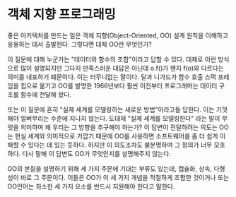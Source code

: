 # **객체 지향 프로그래밍**  
좋은 아키텍처를 만드는 일은 객체 지향(Object-Oriented, OO) 설계 원칙을 이해하고 응용하는 데서 출발한다. 그렇다면 대체 OO란 무엇인가?  
  
이 질문에 대해 누군가는 "데이터와 함수의 조합"이라고 답할 수 있다. 대체로 이런 방식으로 많이 설명되지만 그다지 만족스러운 대답은 아닌데 o.f()가 
왠지 f(o)와 다르다는 의미를 내포하기 떄문이다. 이는 터무니없는 말이다. 달과 니가드가 함수 호출 스택 프레임을 힙으로 옮기고 OO를 발명한 1966년보다 
훨씬 이전부터 프로그래머는 데이터 구조를 함수에 전달해 왔다.  
  
또는 이 질문에 흔히 "실제 세계를 모델링하는 새로운 방법"이라고들 답한다. 이는 기껏해야 얼버무리는 수준에 지나지 않는다. 도대체 "실제 세계를 모델링한다"
라는 말이 무엇을 의미하며 왜 우리는 그 방향을 추구해야 하는가? 이 답변이 전달하려는 의도는 OO는 현실 세계와 의미적으로 가깝기 때문에 OO를 사용하면 
소프트웨어를 좀 더 쉽게 이해할 수 있다는 데 있는 듯하다. 하지만 이 의도조차도 불분명하며 그 정의가 너무 모호하다. 다시 말해 이 답변도 OO가 무엇인지를 
설명해주지 않는다.  
  
OO의 본질을 설명하기 위해 세 가지 주문에 기대는 부류도 있는데, 캡슐화, 상속, 다형성이 바로 그 주문이다. 이들은 OO가 이 세 가지 개념을 적절하게 
조합한 것이거나 또는 OO언어는 최소한 세 가지 요소를 반드시 지원해야 한다고 말한다.  
  
